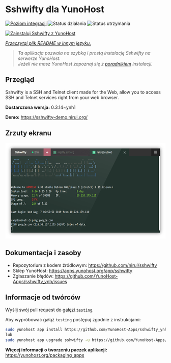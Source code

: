<!--
To README zostało automatycznie wygenerowane przez <https://github.com/YunoHost/apps/tree/master/tools/readme_generator>
Nie powinno być ono edytowane ręcznie.
-->

# Sshwifty dla YunoHost

[![Poziom integracji](https://apps.yunohost.org/badge/integration/sshwifty)](https://ci-apps.yunohost.org/ci/apps/sshwifty/)
![Status działania](https://apps.yunohost.org/badge/state/sshwifty)
![Status utrzymania](https://apps.yunohost.org/badge/maintained/sshwifty)

[![Zainstaluj Sshwifty z YunoHost](https://install-app.yunohost.org/install-with-yunohost.svg)](https://install-app.yunohost.org/?app=sshwifty)

*[Przeczytaj plik README w innym języku.](./ALL_README.md)*

> *Ta aplikacja pozwala na szybką i prostą instalację Sshwifty na serwerze YunoHost.*  
> *Jeżeli nie masz YunoHost zapoznaj się z [poradnikiem](https://yunohost.org/install) instalacji.*

## Przegląd

Sshwifty is a SSH and Telnet client made for the Web, allow you to access SSH and Telnet services right from your web browser.

**Dostarczona wersja:** 0.3.14~ynh1

**Demo:** <https://sshwifty-demo.nirui.org/>

## Zrzuty ekranu

![Zrzut ekranu z Sshwifty](./doc/screenshots/Screenshot.png)

## Dokumentacja i zasoby

- Repozytorium z kodem źródłowym: <https://github.com/nirui/sshwifty>
- Sklep YunoHost: <https://apps.yunohost.org/app/sshwifty>
- Zgłaszanie błędów: <https://github.com/YunoHost-Apps/sshwifty_ynh/issues>

## Informacje od twórców

Wyślij swój pull request do [gałęzi `testing`](https://github.com/YunoHost-Apps/sshwifty_ynh/tree/testing).

Aby wypróbować gałąź `testing` postępuj zgodnie z instrukcjami:

```bash
sudo yunohost app install https://github.com/YunoHost-Apps/sshwifty_ynh/tree/testing --debug
lub
sudo yunohost app upgrade sshwifty -u https://github.com/YunoHost-Apps/sshwifty_ynh/tree/testing --debug
```

**Więcej informacji o tworzeniu paczek aplikacji:** <https://yunohost.org/packaging_apps>
